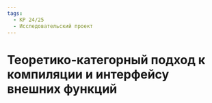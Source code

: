 ```yaml
---
tags:
  - КР 24/25
  - Исследовательский проект
---
```


# Теоретико-категорный подход к компиляции и интерфейсу внешних функций

